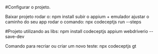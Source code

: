 #Configurar o projeto.

Baixar projeto
rodar o: npm install
subir o appium + emulador
ajustar o caminho do seu app
rodar o comando: npx codeceptjs run --steps

#Projeto utilizando as libs:
npm install codeceptjs appium webdriverio --save-dev


Comando para recriar ou criar um novo teste: npx codeceptjs gt
